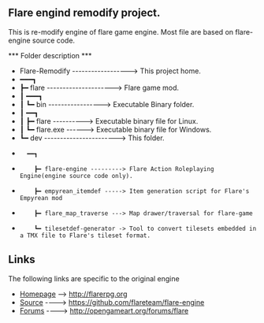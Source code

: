 ## Flare engind remodify project.
  This is re-modify engine of flare game engine.
Most file are based on flare-engine source code.

*** Folder description ***

* Flare-Remodify ------------------> This project home.
* ━━━┓
*    ┣━ flare ---------------------> Flare game mod.
*    ┃  ━━━┓
*    ┃     ┗━ bin -----------------> Executable Binary folder.
*    ┃        ━━┓
*    ┃          ┣━ flare ----------> Executable binary file for Linux.
*    ┃          ┗━ flare.exe ------> Executable binary file for Windows.
*    ┗━ dev ----------------------->  This folder.
*       ━━┓
*         ┣━ flare-engine ---------> Flare Action Roleplaying Engine(engine source code only).
*         ┣━ empyrean_itemdef -----> Item generation script for Flare's Empyrean mod
*         ┣━ flare_map_traverse ---> Map drawer/traversal for flare-game
*         ┗━ tilesetdef-generator -> Tool to convert tilesets embedded in a TMX file to Flare's tileset format.

## Links

The following links are specific to the original engine

* [Homepage](http://flarerpg.org) --> http://flarerpg.org
* [Source](https://github.com/flareteam/flare-engine) ----> https://github.com/flareteam/flare-engine
* [Forums](http://opengameart.org/forums/flare) ----> http://opengameart.org/forums/flare
